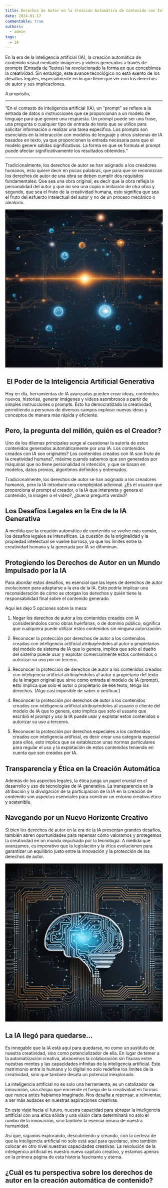 ```yaml
---
title: Derechos de Autor en la Creación Automática de Contenido con Inteligencia Artificial (IA)
date: 2024-01-17
commentable: true
authors:
  - admin
tags:
  - IA
---
```



En la era de la inteligencia artificial (IA), la creación automática de contenido visual mediante imágenes y videos generados a través de prompts (Entrada de Textos) ha revolucionado la forma en que concebimos la creatividad. Sin embargo, este avance tecnológico no está exento de los desafíos legales, especialmente en lo que tiene que ver con los derechos de autor y sus implicaciones.

A propósito,

***
“En el contexto de inteligencia artificial (IA), un "prompt" se refiere a la entrada de datos o instrucciones que se proporcionan a un modelo de lenguaje para que genere una respuesta. Un prompt puede ser una frase, una pregunta o cualquier tipo de entrada de texto que se utilice para solicitar información o realizar una tarea específica.
Los prompts son esenciales en la interacción con modelos de lenguaje y otros sistemas de IA basados en texto, ya que proporcionan la entrada necesaria para que el modelo genere salidas significativas. La forma en que se formula el prompt puede afectar significativamente los resultados obtenidos.”
***

Tradicionalmente, los derechos de autor se han asignado a los creadores humanos, esto quiere decir en pocas palabras, que para que se reconozcan los derechos de autor de una obra se deben cumplir dos requisitos fundamentales: Que sea una obra original, es decir que la obra refleja la personalidad del autor y que no sea una copia o imitación de otra obra y segundo, que sea el fruto de la creatividad humana, esto significa que sea el fruto del esfuerzo intelectual del autor y no de un proceso mecánico o aleatorio.

![png](el-poder-de-la-inteligencia-artificial-generativa-365671332.png)

##  El Poder de la Inteligencia Artificial Generativa

Hoy en día, herramientas de IA avanzadas pueden crear ideas, contenidos nuevos, historias, generar imágenes y videos asombrosos a partir de simples instrucciones o prompts. Esto ha democratizado la creatividad, permitiendo a personas de diversos campos explorar nuevas ideas y conceptos de manera más rápida y eficiente.

## Pero, la pregunta del millón, quién es el Creador?

Uno de los dilemas principales surge al cuestionar la autoría de estos contenidos generados automáticamente por una IA. Los contenidos creados con IA son originales? Los contenidos creados con IA son fruto de la creatividad humana?, máxime cuando sabemos que son generados por máquinas que no tiene personalidad ni intención, y que se basan en modelos, datos previos, algoritmos definidos y entrenados.

Tradicionalmente, los derechos de autor se han asignado a los creadores humanos, pero la IA introduce una complejidad adicional. ¿Es el usuario que proporciona el prompt el creador, o la IA que interpreta y genera el contenido, la imagen o el video?, ¿buena pregunta verdad?

## Los Desafíos Legales en la Era de la IA Generativa

A medida que la creación automática de contenido se vuelve más común, los desafíos legales se intensifican. La cuestión de la originalidad y la propiedad intelectual se vuelve borrosa, ya que los límites entre la creatividad humana y la generada por IA se difuminan.

## Protegiendo los Derechos de Autor en un Mundo Impulsado por la IA

Para abordar estos desafíos, es esencial que las leyes de derechos de autor evolucionen para adaptarse a la era de la IA. Esto podría implicar una reconsideración de cómo se otorgan los derechos y quién tiene la responsabilidad final sobre el contenido generado.

Aquí les dejo 5 opciones sobre la mesa:

1. Negar los derechos de autor a los contenidos creados con IA considerándolos como obras huérfanas, o de dominio público, significa que cualquiera puede utilizar estos contenidos sin ninguna autorización.

2. Reconocer la protección por derechos de autor a los contenidos creados con inteligencia artificial atribuyéndolos al autor o propietarios del modelo de sistema de IA que lo genera, implica que solo el dueño del sistema puede usar y explotar comercialmente estos contenidos o autorizar su uso por un tercero.

3. Reconocer la protección de derechos de autor a los contenidos creados con inteligencia artificial atribuyéndolos al autor o propietario del texto de la imagen original que sirve como entrada al modelo de IA (prompt), esto implica que solo el autor o propietario de ese texto, tenga los derechos. (Algo casi imposible de saber o verificar.)

4. Reconocer la protección por derechos de autor a los contenidos creados con inteligencia artificial atribuyéndolos al usuario o cliente del modelo de IA que lo genera, esto implica que solo el usuario que escribió el prompt y uso la IA puede usar y explotar estos contenidos o autorizar su uso a terceros.

5. Reconocer la protección por derechos especiales a los contenidos creados con inteligencia artificial, es decir crear una categoría especial para ellos, esto implica que se establezcan unas normas particulares para regular el uso y la explotación de estos contenidos teniendo en cuenta que son creados por IA.

## Transparencia y Ética en la Creación Automática

Además de los aspectos legales, la ética juega un papel crucial en el desarrollo y uso de tecnologías de IA generativa. La transparencia en la atribución y la divulgación de la participación de la IA en la creación de contenido son aspectos esenciales para construir un entorno creativo ético y sostenible.

## Navegando por un Nuevo Horizonte Creativo

Si bien los derechos de autor en la era de la IA presentan grandes desafíos, también abren oportunidades para repensar cómo valoramos y protegemos la creatividad en un mundo impulsado por la tecnología. A medida que avanzamos, es imperativo que la legislación y la ética evolucionen para garantizar un equilibrio justo entre la innovación y la protección de los derechos de autor.

![png](artificial-intelligence-is-here-to-stay-790329630.png)

## La IA llegó para quedarse…

Es innegable que la IA está aquí para quedarse, no como un sustituto de nuestra creatividad, sino como potencializador de ella. En lugar de temer a la automatización creativa, abracemos la colaboración sin fisuras entre nuestras mentes y las capacidades infinitas de la inteligencia artificial. Este matrimonio entre lo humano y lo digital no solo redefine los límites de la creatividad, sino que también desata un potencial inexplorado.

La inteligencia artificial no es solo una herramienta; es un catalizador de innovación, una chispa que enciende el fuego de la creatividad en formas que nunca antes habíamos imaginado. Nos desafía a repensar, a reinventar, a ser más audaces en nuestras aspiraciones creativas.

En este viaje hacia el futuro, nuestra capacidad para abrazar la inteligencia artificial con una ética sólida y una visión clara determinará no solo el rumbo de la innovación, sino también la esencia misma de nuestra humanidad.

Así que, sigamos explorando, descubriendo y creando, con la certeza de que la inteligencia artificial no solo está aquí para quedarse, sino también colocar en otro nivel nuestras capacidades creativas. La revolución de la inteligencia artificial es nuestro nuevo capítulo creativo, y estamos apenas en la primera página de esta historia fascinante y eterna.

## ¿Cuál es tu perspectiva sobre los derechos de autor en la creación automática de contenido?
